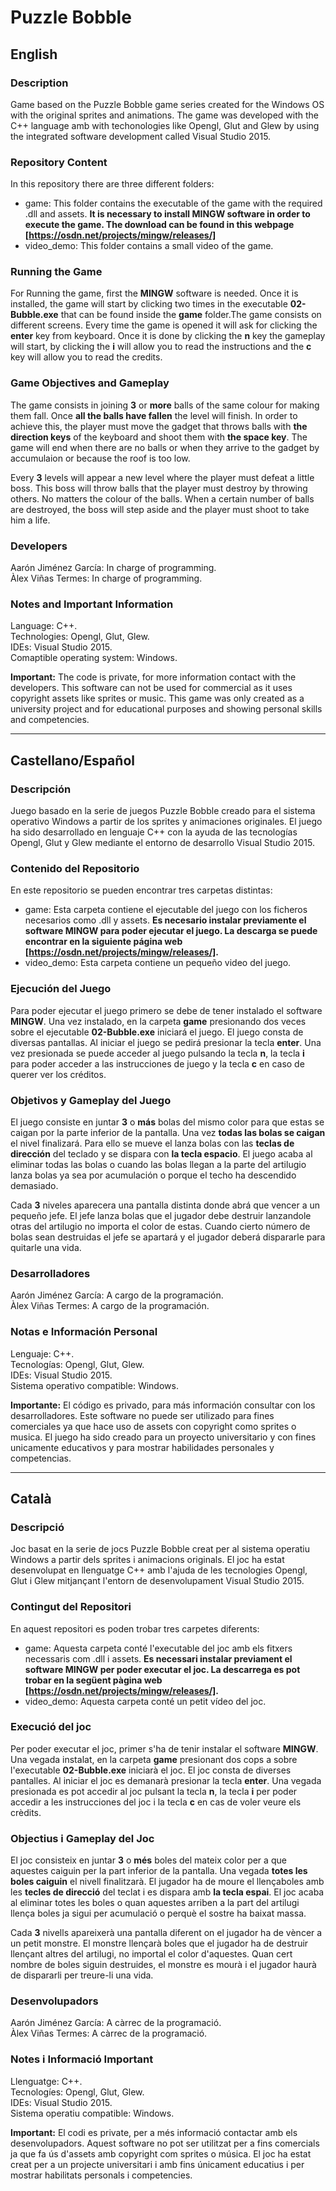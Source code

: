 # Puzzle Bobble

## English

### Description
Game based on the Puzzle Bobble game series created for the Windows OS with the original sprites and animations. The game was developed with the C++ language amb with techonologies like Opengl, Glut and Glew by using the integrated software development called Visual Studio 2015.   

### Repository Content

In this repository there are three different folders:

* game: This folder contains the executable of the game with the required .dll and assets. **It is necessary to install MINGW software in order to execute the game. The download can be found in this webpage [https://osdn.net/projects/mingw/releases/]**
* video_demo: This folder contains a small video of the game.

### Running the Game

For Running the game, first the **MINGW** software is needed. Once it is installed, the game will start by clicking two times in the executable **02-Bubble.exe** that can be found inside the **game** folder.The game consists on different screens. Every time the game is opened it will ask for clicking the **enter** key from keyboard. Once it is done by clicking the **n** key the gameplay will start, by clicking the **i** will allow you to read the instructions and the **c** key will allow you to read the credits.   

### Game Objectives and Gameplay

The game consists in joining **3** or **more** balls of the same colour for making them fall. Once **all the balls have fallen** the level will finish. In order to achieve this, the player must move the gadget that throws balls with **the direction keys** of the keyboard and shoot them with **the space key**. The game will end when there are no balls or when they arrive to the gadget by accumulaion or because the roof is too low.   

Every **3** levels will appear a new level where the player must defeat a little boss. This boss will throw balls that the player must destroy by throwing others. No matters the colour of the balls. When a certain number of balls are destroyed, the boss will step aside and the player must shoot to take him a life.   

### Developers

Aarón Jiménez García: In charge of programming.   
Àlex Viñas Termes: In charge of programming.   

### Notes and Important Information

Language: C++.  
Technologies: Opengl, Glut, Glew.  
IDEs: Visual Studio 2015.  
Comaptible operating system: Windows.

**Important:** The code is private, for more information contact with the developers. This software can not be used for commercial as it uses copyright assets like sprites or music. This game was only created as a university project and for educational purposes and showing personal skills and competencies.    

---

## Castellano/Español

### Descripción
Juego basado en la serie de juegos Puzzle Bobble creado para el sistema operativo Windows a partir de los sprites y animaciones originales. El juego ha sido desarrollado en lenguaje C++ con la ayuda de las tecnologías Opengl, Glut y Glew mediante el entorno de desarrollo Visual Studio 2015.

### Contenido del Repositorio

En este repositorio se pueden encontrar tres carpetas distintas:

* game: Esta carpeta contiene el ejecutable del juego con los ficheros necesarios como .dll y assets. **Es necesario instalar previamente el software MINGW para poder ejecutar el juego. La descarga se puede encontrar en la siguiente página web [https://osdn.net/projects/mingw/releases/].**
* video_demo: Esta carpeta contiene un pequeño video del juego.

### Ejecución del Juego

Para poder ejecutar el juego primero se debe de tener instalado el software **MINGW**. Una vez instalado, en la carpeta **game** presionando dos veces sobre el ejecutable **02-Bubble.exe** iniciará el juego. El juego consta de diversas pantallas. Al iniciar el juego se pedirá presionar la tecla **enter**. Una vez presionada se puede acceder al juego pulsando la tecla **n**, la tecla **i** para poder acceder a las instrucciones de juego y la tecla **c** en caso de querer ver los créditos.

### Objetivos y Gameplay del Juego

El juego consiste en juntar **3** o **más** bolas del mismo color para que estas se caigan por la parte inferior de la pantalla. Una vez **todas las bolas se caigan** el nivel finalizará. Para ello se mueve el lanza bolas con las **teclas de dirección** del teclado y se dispara con **la tecla espacio**. El juego acaba al eliminar todas las bolas o cuando las bolas llegan a la parte del artilugio lanza bolas ya sea por acumulación o porque el techo ha descendido demasiado.   

Cada **3** niveles aparecera una pantalla distinta donde abrá que vencer a un pequeño jefe. El jefe lanza bolas que el jugador debe destruir lanzandole otras del artilugio no importa el color de estas. Cuando cierto número de bolas sean destruidas el jefe se apartará y el jugador deberá dispararle para quitarle una vida.

### Desarrolladores

Aarón Jiménez García: A cargo de la programación.  
Àlex Viñas Termes: A cargo de la programación.  

### Notas e Información Personal

Lenguaje: C++.  
Tecnologías: Opengl, Glut, Glew.  
IDEs: Visual Studio 2015.  
Sistema operativo compatible: Windows.  

**Importante:** El código es privado, para más información consultar con los desarrolladores. Este software no puede ser utilizado para fines comerciales ya que hace uso de assets con copyright como sprites o musica. El juego ha sido creado para un proyecto universitario y con fines unicamente educativos y para mostrar habilidades personales y competencias.   

---

## Català

### Descripció
Joc basat en la serie de jocs Puzzle Bobble creat per al sistema operatiu Windows a partir dels sprites i animacions originals.
El joc ha estat desenvolupat en llenguatge C++ amb l'ajuda de les tecnologies Opengl, Glut i Glew mitjançant l'entorn de desenvolupament Visual Studio 2015.

### Contingut del Repositori

En aquest repositori es poden trobar tres carpetes diferents:

* game: Aquesta carpeta conté l'executable del joc amb els fitxers necessaris com .dll i assets. **Es necessari instalar previament el software MINGW per poder executar el joc. La descarrega es pot trobar en la següent pàgina web [https://osdn.net/projects/mingw/releases/].**
* video_demo: Aquesta carpeta conté un petit vídeo del joc.

### Execució del joc

Per poder executar el joc, primer s'ha de tenir instalar el software **MINGW**. Una vegada instalat, en la carpeta **game** presionant dos cops a sobre l'executable **02-Bubble.exe** iniciarà el joc. El joc consta de diverses pantalles. Al iniciar el joc es demanarà presionar la tecla **enter**. Una vegada presionada es pot accedir al joc pulsant la tecla **n**, la tecla **i** per poder accedir a les instrucciones del joc i la tecla **c** en cas de voler veure els crèdits.

### Objectius i Gameplay del Joc

El joc consisteix en juntar **3** o **més** boles del mateix color per a que aquestes caiguin per la part inferior de la pantalla. Una vegada **totes les boles caiguin** el nivell finalitzarà. El jugador ha de moure el llençaboles amb les **tecles de direcció** del teclat i es dispara amb **la tecla espai**. El joc acaba al eliminar totes les boles o quan aquestes arriben a la part del artilugi llença boles ja sigui per acumulació o perquè el sostre ha baixat massa.   

Cada **3** nivells apareixerà una pantalla diferent on el jugador ha de vèncer a un petit monstre. El monstre llençarà boles que el jugador ha de destruir llençant altres del artilugi, no importal el color d'aquestes. Quan cert nombre de boles siguin destruides, el monstre es mourà i el jugador haurà de dispararli per treure-li una vida.   

### Desenvolupadors

Aarón Jiménez García: A càrrec de la programació.  
Àlex Viñas Termes: A càrrec de la programació.  

### Notes i Informació Important

Llenguatge: C++.  
Tecnologíes: Opengl, Glut, Glew.  
IDEs: Visual Studio 2015.  
Sistema operatiu compatible: Windows.  

**Important:** El codi es private, per a més informació contactar amb els desenvolupadors. Aquest software no pot ser utilitzat per a fins comercials ja que fa ús d'assets amb copyright com sprites o música. El joc ha estat creat per a un projecte universitari i amb fins únicament educatius i per mostrar habilitats personals i competencies.
